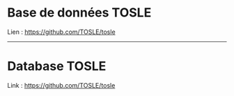 # Base de données TOSLE

Lien : https://github.com/TOSLE/tosle
______________________________________

# Database TOSLE

Link : https://github.com/TOSLE/tosle
